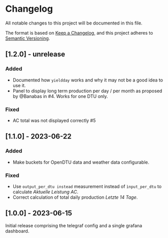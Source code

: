 # Changelog

All notable changes to this project will be documented in this file.

The format is based on [Keep a Changelog](https://keepachangelog.com/en/1.0.0/),
and this project adheres to [Semantic Versioning](https://semver.org/spec/v2.0.0.html).

## [1.2.0] - unrelease

### Added

- Documented how `yieldday` works and why it may not be a good idea to use it.
- Panel to display long term production per day / per month as proposed by @Banabas in #4.
  Works for one DTU only.

### Fixed

- AC total was not displayed correctly #5

## [1.1.0] - 2023-06-22

### Added

- Make buckets for OpenDTU data and weather data configurable.

### Fixed

- Use `output_per_dtu instead` measurement instead of `ìnput_per_dtu` to calculate *Aktuelle Leistung AC*.
- Correct calculation of total daily production *Letzte 14 Tage*.

## [1.0.0] - 2023-06-15

Initial release comprising the telegraf config and a single grafana dashboard.
